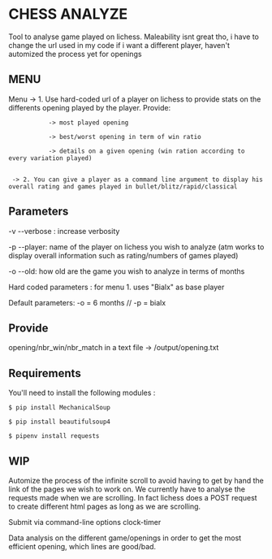 # CHESS ANALYZE

Tool to analyse game played on lichess. Maleability isnt great tho, i have to change the url used in my code if i want a different player, haven't automized the process yet for openings

MENU
------------

Menu -> 1. Use hard-coded url of a player on lichess to provide stats on the differents opening played by the player. Provide:
               
               -> most played opening
               
               -> best/worst opening in term of win ratio
               
               -> details on a given opening (win ration according to every variation played)
         
         
     -> 2. You can give a player as a command line argument to display his overall rating and games played in bullet/blitz/rapid/classical


Parameters
------------

-v --verbose : increase verbosity

-p --player: name of the player on lichess you wish to analyze (atm works to display overall information such as rating/numbers of games played)

-o --old: how old are the game you wish to analyze in terms of months

Hard coded parameters : for menu 1. uses "Bialx" as base player

Default parameters: -o = 6 months // -p = bialx


Provide
------------
opening/nbr_win/nbr_match in a text file -> /output/opening.txt


Requirements
------------

You'll need to install the following modules :


    $ pip install MechanicalSoup

    $ pip install beautifulsoup4

    $ pipenv install requests

WIP
------------

Automize the process of the infinite scroll to avoid having to get by hand the link of the pages we wish to work on. We currently have to analyse the requests made when we are scrolling. In fact lichess does a POST request to create different html pages as long as we are scrolling.

Submit via command-line options clock-timer

Data analysis on the different game/openings in order to get the most efficient opening, which lines are good/bad.  
